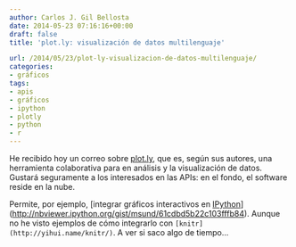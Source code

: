 ```yaml
---
author: Carlos J. Gil Bellosta
date: 2014-05-23 07:16:16+00:00
draft: false
title: 'plot.ly: visualización de datos multilenguaje'

url: /2014/05/23/plot-ly-visualizacion-de-datos-multilenguaje/
categories:
- gráficos
tags:
- apis
- gráficos
- ipython
- plotly
- python
- r
---
```


He recibido hoy un correo sobre [plot.ly](https://plot.ly/), que es, según sus autores, una herramienta colaborativa para en análisis y la visualización de datos. Gustará seguramente a los interesados en las APIs: en el fondo, el software reside en la nube.

Permite, por ejemplo, [integrar gráficos interactivos en [IPython](http://ipython.org/)](http://nbviewer.ipython.org/gist/msund/61cdbd5b22c103fffb84). Aunque no he visto ejemplos de cómo integrarlo con `[knitr](http://yihui.name/knitr/)`. A ver si saco algo de tiempo...


